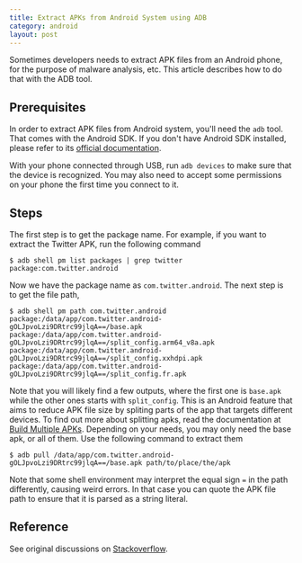 ```yaml
---
title: Extract APKs from Android System using ADB
category: android
layout: post
---
```


Sometimes developers needs to extract APK files from an Android phone, for the purpose of malware analysis, etc. This article describes how to do that with the ADB tool.

## Prerequisites

In order to extract APK files from Android system, you'll need the `adb` tool. That comes with the Android SDK. If you don't have Android SDK installed, please refer to its [official documentation](https://developer.android.com/studio/).

With your phone connected through USB, run `adb devices` to make sure that the device is recognized. You may also need to accept some permissions on your phone the first time you connect to it.

## Steps

The first step is to get the package name. For example, if you want to extract the Twitter APK, run the following command

```
$ adb shell pm list packages | grep twitter
package:com.twitter.android
```

Now we have the package name as `com.twitter.android`. The next step is to get the file path,

```
$ adb shell pm path com.twitter.android
package:/data/app/com.twitter.android-gOLJpvoLzi9DRtrc99jlqA==/base.apk
package:/data/app/com.twitter.android-gOLJpvoLzi9DRtrc99jlqA==/split_config.arm64_v8a.apk
package:/data/app/com.twitter.android-gOLJpvoLzi9DRtrc99jlqA==/split_config.xxhdpi.apk
package:/data/app/com.twitter.android-gOLJpvoLzi9DRtrc99jlqA==/split_config.fr.apk
```
Note that you will likely find a few outputs, where the first one is `base.apk` while the other ones starts with `split_config`. This is an Android feature that aims to reduce APK file size by spliting parts of the app that targets different devices. To find out more about splitting apks, read the documentation at [Build Multiple APKs](https://developer.android.com/studio/build/configure-apk-splits). Depending on your needs, you may only need the base apk, or all of them. Use the following command to extract them
```
$ adb pull /data/app/com.twitter.android-gOLJpvoLzi9DRtrc99jlqA==/base.apk path/to/place/the/apk
```

Note that some shell environment may interpret the equal sign `=` in the path differently, causing weird errors. In that case you can quote the APK file path to ensure that it is parsed as a string literal.

## Reference
See original discussions on [Stackoverflow](https://stackoverflow.com/questions/4032960/how-do-i-get-an-apk-file-from-an-android-device).
